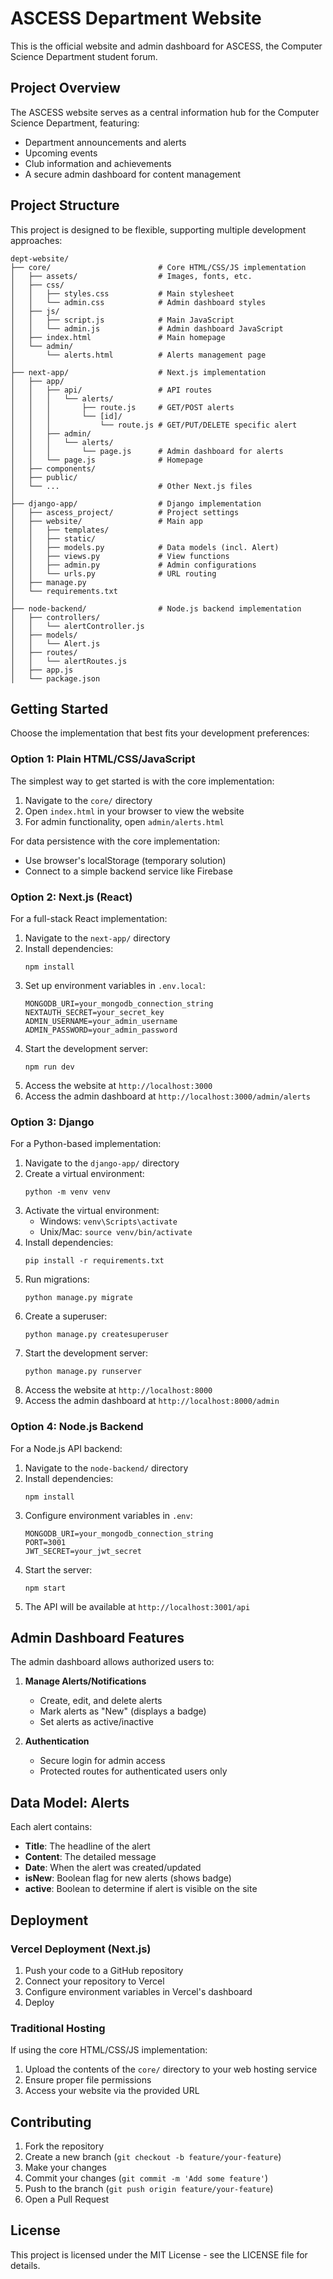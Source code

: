 # ASCESS Department Website

This is the official website and admin dashboard for ASCESS, the Computer Science Department student forum.

## Project Overview

The ASCESS website serves as a central information hub for the Computer Science Department, featuring:

- Department announcements and alerts
- Upcoming events
- Club information and achievements
- A secure admin dashboard for content management

## Project Structure

This project is designed to be flexible, supporting multiple development approaches:

```
dept-website/
├── core/                        # Core HTML/CSS/JS implementation
│   ├── assets/                  # Images, fonts, etc.
│   ├── css/
│   │   ├── styles.css           # Main stylesheet
│   │   └── admin.css            # Admin dashboard styles
│   ├── js/
│   │   ├── script.js            # Main JavaScript
│   │   └── admin.js             # Admin dashboard JavaScript
│   ├── index.html               # Main homepage
│   └── admin/
│       └── alerts.html          # Alerts management page
│
├── next-app/                    # Next.js implementation
│   ├── app/
│   │   ├── api/                 # API routes
│   │   │   └── alerts/
│   │   │       ├── route.js     # GET/POST alerts
│   │   │       └── [id]/
│   │   │           └── route.js # GET/PUT/DELETE specific alert
│   │   ├── admin/
│   │   │   └── alerts/
│   │   │       └── page.js      # Admin dashboard for alerts
│   │   └── page.js              # Homepage
│   ├── components/
│   ├── public/
│   └── ...                      # Other Next.js files
│
├── django-app/                  # Django implementation
│   ├── ascess_project/          # Project settings
│   ├── website/                 # Main app
│   │   ├── templates/
│   │   ├── static/
│   │   ├── models.py            # Data models (incl. Alert)
│   │   ├── views.py             # View functions
│   │   ├── admin.py             # Admin configurations
│   │   └── urls.py              # URL routing
│   ├── manage.py
│   └── requirements.txt
│
├── node-backend/                # Node.js backend implementation
│   ├── controllers/
│   │   └── alertController.js
│   ├── models/
│   │   └── Alert.js
│   ├── routes/
│   │   └── alertRoutes.js
│   ├── app.js
│   └── package.json
```

## Getting Started

Choose the implementation that best fits your development preferences:

### Option 1: Plain HTML/CSS/JavaScript

The simplest way to get started is with the core implementation:

1. Navigate to the `core/` directory
2. Open `index.html` in your browser to view the website
3. For admin functionality, open `admin/alerts.html`

For data persistence with the core implementation:
- Use browser's localStorage (temporary solution)
- Connect to a simple backend service like Firebase

### Option 2: Next.js (React)

For a full-stack React implementation:

1. Navigate to the `next-app/` directory
2. Install dependencies:
   ```
   npm install
   ```
3. Set up environment variables in `.env.local`:
   ```
   MONGODB_URI=your_mongodb_connection_string
   NEXTAUTH_SECRET=your_secret_key
   ADMIN_USERNAME=your_admin_username
   ADMIN_PASSWORD=your_admin_password
   ```
4. Start the development server:
   ```
   npm run dev
   ```
5. Access the website at `http://localhost:3000`
6. Access the admin dashboard at `http://localhost:3000/admin/alerts`

### Option 3: Django

For a Python-based implementation:

1. Navigate to the `django-app/` directory
2. Create a virtual environment:
   ```
   python -m venv venv
   ```
3. Activate the virtual environment:
   - Windows: `venv\Scripts\activate`
   - Unix/Mac: `source venv/bin/activate`
4. Install dependencies:
   ```
   pip install -r requirements.txt
   ```
5. Run migrations:
   ```
   python manage.py migrate
   ```
6. Create a superuser:
   ```
   python manage.py createsuperuser
   ```
7. Start the development server:
   ```
   python manage.py runserver
   ```
8. Access the website at `http://localhost:8000`
9. Access the admin dashboard at `http://localhost:8000/admin`

### Option 4: Node.js Backend

For a Node.js API backend:

1. Navigate to the `node-backend/` directory
2. Install dependencies:
   ```
   npm install
   ```
3. Configure environment variables in `.env`:
   ```
   MONGODB_URI=your_mongodb_connection_string
   PORT=3001
   JWT_SECRET=your_jwt_secret
   ```
4. Start the server:
   ```
   npm start
   ```
5. The API will be available at `http://localhost:3001/api`

## Admin Dashboard Features

The admin dashboard allows authorized users to:

1. **Manage Alerts/Notifications**
   - Create, edit, and delete alerts
   - Mark alerts as "New" (displays a badge)
   - Set alerts as active/inactive
   
2. **Authentication**
   - Secure login for admin access
   - Protected routes for authenticated users only

## Data Model: Alerts

Each alert contains:
- **Title**: The headline of the alert
- **Content**: The detailed message
- **Date**: When the alert was created/updated
- **isNew**: Boolean flag for new alerts (shows badge)
- **active**: Boolean to determine if alert is visible on the site

## Deployment

### Vercel Deployment (Next.js)

1. Push your code to a GitHub repository
2. Connect your repository to Vercel
3. Configure environment variables in Vercel's dashboard
4. Deploy

### Traditional Hosting

If using the core HTML/CSS/JS implementation:
1. Upload the contents of the `core/` directory to your web hosting service
2. Ensure proper file permissions
3. Access your website via the provided URL

## Contributing

1. Fork the repository
2. Create a new branch (`git checkout -b feature/your-feature`)
3. Make your changes
4. Commit your changes (`git commit -m 'Add some feature'`)
5. Push to the branch (`git push origin feature/your-feature`)
6. Open a Pull Request

## License

This project is licensed under the MIT License - see the LICENSE file for details.  